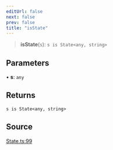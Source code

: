 ```yaml
---
editUrl: false
next: false
prev: false
title: "isState"
---
```


> **isState**(`s`): `s is State<any, string>`

## Parameters

• **s**: `any`

## Returns

`s is State<any, string>`

## Source

[State.ts:99](https://github.com/nodenogg-in/alpha-p2p/blob/e46703f/packages/statekit/src/State.ts#L99)
